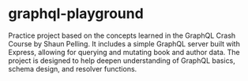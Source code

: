 # graphql-playground
Practice project based on the concepts learned in the GraphQL Crash Course by Shaun Pelling. It includes a simple GraphQL server built with Express, allowing for querying and mutating book and author data. The project is designed to help deepen understanding of GraphQL basics, schema design, and resolver functions.
